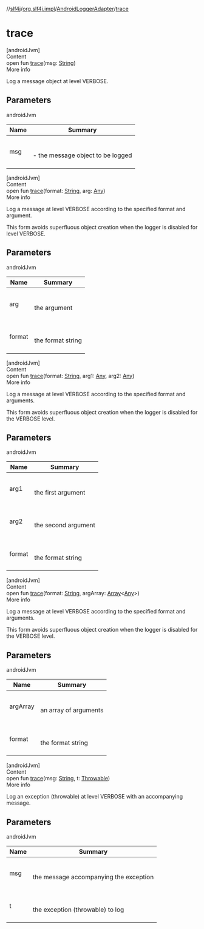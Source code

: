 //[slf4j](../../index.md)/[org.slf4j.impl](../index.md)/[AndroidLoggerAdapter](index.md)/[trace](trace.md)



# trace  
[androidJvm]  
Content  
open fun [trace](trace.md)(msg: [String](https://developer.android.com/reference/kotlin/java/lang/String.html))  
More info  


Log a message object at level VERBOSE.



## Parameters  
  
androidJvm  
  
|  Name|  Summary| 
|---|---|
| <a name="org.slf4j.impl/AndroidLoggerAdapter/trace/#java.lang.String/PointingToDeclaration/"></a>msg| <a name="org.slf4j.impl/AndroidLoggerAdapter/trace/#java.lang.String/PointingToDeclaration/"></a><br><br>- the message object to be logged<br><br>
  
  


[androidJvm]  
Content  
open fun [trace](trace.md)(format: [String](https://developer.android.com/reference/kotlin/java/lang/String.html), arg: [Any](https://kotlinlang.org/api/latest/jvm/stdlib/kotlin/-any/index.html))  
More info  


Log a message at level VERBOSE according to the specified format and argument. 



 This form avoids superfluous object creation when the logger is disabled for level VERBOSE. 



## Parameters  
  
androidJvm  
  
|  Name|  Summary| 
|---|---|
| <a name="org.slf4j.impl/AndroidLoggerAdapter/trace/#java.lang.String#java.lang.Object/PointingToDeclaration/"></a>arg| <a name="org.slf4j.impl/AndroidLoggerAdapter/trace/#java.lang.String#java.lang.Object/PointingToDeclaration/"></a><br><br>the argument<br><br>
| <a name="org.slf4j.impl/AndroidLoggerAdapter/trace/#java.lang.String#java.lang.Object/PointingToDeclaration/"></a>format| <a name="org.slf4j.impl/AndroidLoggerAdapter/trace/#java.lang.String#java.lang.Object/PointingToDeclaration/"></a><br><br>the format string<br><br>
  
  


[androidJvm]  
Content  
open fun [trace](trace.md)(format: [String](https://developer.android.com/reference/kotlin/java/lang/String.html), arg1: [Any](https://kotlinlang.org/api/latest/jvm/stdlib/kotlin/-any/index.html), arg2: [Any](https://kotlinlang.org/api/latest/jvm/stdlib/kotlin/-any/index.html))  
More info  


Log a message at level VERBOSE according to the specified format and arguments. 



 This form avoids superfluous object creation when the logger is disabled for the VERBOSE level. 



## Parameters  
  
androidJvm  
  
|  Name|  Summary| 
|---|---|
| <a name="org.slf4j.impl/AndroidLoggerAdapter/trace/#java.lang.String#java.lang.Object#java.lang.Object/PointingToDeclaration/"></a>arg1| <a name="org.slf4j.impl/AndroidLoggerAdapter/trace/#java.lang.String#java.lang.Object#java.lang.Object/PointingToDeclaration/"></a><br><br>the first argument<br><br>
| <a name="org.slf4j.impl/AndroidLoggerAdapter/trace/#java.lang.String#java.lang.Object#java.lang.Object/PointingToDeclaration/"></a>arg2| <a name="org.slf4j.impl/AndroidLoggerAdapter/trace/#java.lang.String#java.lang.Object#java.lang.Object/PointingToDeclaration/"></a><br><br>the second argument<br><br>
| <a name="org.slf4j.impl/AndroidLoggerAdapter/trace/#java.lang.String#java.lang.Object#java.lang.Object/PointingToDeclaration/"></a>format| <a name="org.slf4j.impl/AndroidLoggerAdapter/trace/#java.lang.String#java.lang.Object#java.lang.Object/PointingToDeclaration/"></a><br><br>the format string<br><br>
  
  


[androidJvm]  
Content  
open fun [trace](trace.md)(format: [String](https://developer.android.com/reference/kotlin/java/lang/String.html), argArray: [Array](https://kotlinlang.org/api/latest/jvm/stdlib/kotlin/-array/index.html)<[Any](https://kotlinlang.org/api/latest/jvm/stdlib/kotlin/-any/index.html)>)  
More info  


Log a message at level VERBOSE according to the specified format and arguments. 



 This form avoids superfluous object creation when the logger is disabled for the VERBOSE level. 



## Parameters  
  
androidJvm  
  
|  Name|  Summary| 
|---|---|
| <a name="org.slf4j.impl/AndroidLoggerAdapter/trace/#java.lang.String#java.lang.Object.../PointingToDeclaration/"></a>argArray| <a name="org.slf4j.impl/AndroidLoggerAdapter/trace/#java.lang.String#java.lang.Object.../PointingToDeclaration/"></a><br><br>an array of arguments<br><br>
| <a name="org.slf4j.impl/AndroidLoggerAdapter/trace/#java.lang.String#java.lang.Object.../PointingToDeclaration/"></a>format| <a name="org.slf4j.impl/AndroidLoggerAdapter/trace/#java.lang.String#java.lang.Object.../PointingToDeclaration/"></a><br><br>the format string<br><br>
  
  


[androidJvm]  
Content  
open fun [trace](trace.md)(msg: [String](https://developer.android.com/reference/kotlin/java/lang/String.html), t: [Throwable](https://developer.android.com/reference/kotlin/java/lang/Throwable.html))  
More info  


Log an exception (throwable) at level VERBOSE with an accompanying message.



## Parameters  
  
androidJvm  
  
|  Name|  Summary| 
|---|---|
| <a name="org.slf4j.impl/AndroidLoggerAdapter/trace/#java.lang.String#java.lang.Throwable/PointingToDeclaration/"></a>msg| <a name="org.slf4j.impl/AndroidLoggerAdapter/trace/#java.lang.String#java.lang.Throwable/PointingToDeclaration/"></a><br><br>the message accompanying the exception<br><br>
| <a name="org.slf4j.impl/AndroidLoggerAdapter/trace/#java.lang.String#java.lang.Throwable/PointingToDeclaration/"></a>t| <a name="org.slf4j.impl/AndroidLoggerAdapter/trace/#java.lang.String#java.lang.Throwable/PointingToDeclaration/"></a><br><br>the exception (throwable) to log<br><br>
  
  



